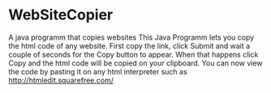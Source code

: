 # WebSiteCopier
A java programm that copies websites
This Java Programm lets you copy the html code of any website. First copy the link, click Submit and wait a couple of seconds for the Copy button to appear. 
When that happens click Copy and the html code will be copied on your clipboard. You can now view the code by pasting it on any html interpreter such as 
http://htmledit.squarefree.com/

